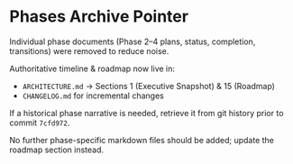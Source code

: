 # Phases Archive Pointer

Individual phase documents (Phase 2–4 plans, status, completion, transitions) were removed to reduce noise.

Authoritative timeline & roadmap now live in:

- `ARCHITECTURE.md` → Sections 1 (Executive Snapshot) & 15 (Roadmap)
- `CHANGELOG.md` for incremental changes

If a historical phase narrative is needed, retrieve it from git history prior to commit `7cfd972`.

No further phase-specific markdown files should be added; update the roadmap section instead.
